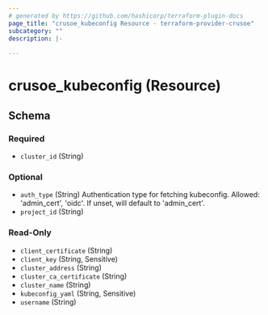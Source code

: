 ```yaml
---
# generated by https://github.com/hashicorp/terraform-plugin-docs
page_title: "crusoe_kubeconfig Resource - terraform-provider-crusoe"
subcategory: ""
description: |-
  
---
```


# crusoe_kubeconfig (Resource)





<!-- schema generated by tfplugindocs -->
## Schema

### Required

- `cluster_id` (String)

### Optional

- `auth_type` (String) Authentication type for fetching kubeconfig. Allowed: 'admin_cert', 'oidc'. If unset, will default to 'admin_cert'.
- `project_id` (String)

### Read-Only

- `client_certificate` (String)
- `client_key` (String, Sensitive)
- `cluster_address` (String)
- `cluster_ca_certificate` (String)
- `cluster_name` (String)
- `kubeconfig_yaml` (String, Sensitive)
- `username` (String)
